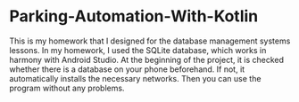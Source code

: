 # Parking-Automation-With-Kotlin
This is my homework that I designed for the database management systems lessons.
In my homework, I used the SQLite database, which works in harmony  with Android Studio.
At the beginning of the project, it is checked whether there is a database on your phone beforehand. If not, it automatically installs the necessary networks.
Then you can use the program without any problems.
